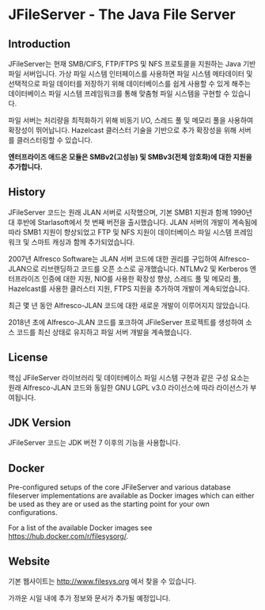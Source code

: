 JFileServer - The Java File Server
==================================

Introduction
------------
JFileServer는 현재 SMB/CIFS, FTP/FTPS 및 NFS 프로토콜을 지원하는 Java 기반 파일 서버입니다. 가상 파일 시스템 인터페이스를 사용하면 파일 시스템 메타데이터 및 선택적으로 파일 데이터를 저장하기 위해 데이터베이스를 쉽게 사용할 수 있게 해주는 데이터베이스 파일 시스템 프레임워크를 통해 맞춤형 파일 시스템을 구현할 수 있습니다.

파일 서버는 처리량을 최적화하기 위해 비동기 I/O, 스레드 풀 및 메모리 풀을 사용하여 확장성이 뛰어납니다. Hazelcast 클러스터 기술을 기반으로 추가 확장성을 위해 서버를 클러스터링할 수 있습니다.

**엔터프라이즈 애드온 모듈은 SMBv2(고성능) 및 SMBv3(전체 암호화)에 대한 지원을 추가합니다.** 

History
-------
JFileServer 코드는 원래 JLAN 서버로 시작했으며, 기본 SMB1 지원과 함께 1990년대 후반에 Starlasoft에서 첫 번째 버전을 출시했습니다. JLAN 서버의 개발이 계속됨에 따라 SMB1 지원이 향상되었고 FTP 및 NFS 지원이 데이터베이스 파일 시스템 프레임워크 및 스마트 캐싱과 함께 추가되었습니다.

2007년 Alfresco Software는 JLAN 서버 코드에 대한 권리를 구입하여 Alfresco-JLAN으로 리브랜딩하고 코드를 오픈 소스로 공개했습니다. NTLMv2 및 Kerberos 엔터프라이즈 인증에 대한 지원, NIO를 사용한 확장성 향상, 스레드 풀 및 메모리 풀, Hazelcast를 사용한 클러스터 지원, FTPS 지원을 추가하여 개발이 계속되었습니다.

최근 몇 년 동안 Alfresco-JLAN 코드에 대한 새로운 개발이 이루어지지 않았습니다.

2018년 초에 Alfresco-JLAN 코드를 포크하여 JFileServer 프로젝트를 생성하여 소스 코드를 최신 상태로 유지하고 파일 서버 개발을 계속했습니다.

License
-------
핵심 JFileServer 라이브러리 및 데이터베이스 파일 시스템 구현과 같은 구성 요소는 원래 Alfresco-JLAN 코드와 동일한 GNU LGPL v3.0 라이선스에 따라 라이선스가 부여됩니다.

JDK Version
-----------
JFileServer 코드는 JDK 버전 7 이후의 기능을 사용합니다.

Docker
------
Pre-configured setups of the core JFileServer and various database fileserver implementations
are available as Docker images which can either be used as they are or used as the starting
point for your own configurations.

For a list of the available Docker images see <https://hub.docker.com/r/filesysorg/>.

Website
-------
기본 웹사이트는 <http://www.filesys.org> 에서 찾을 수 있습니다.

가까운 시일 내에 추가 정보와 문서가 추가될 예정입니다.

